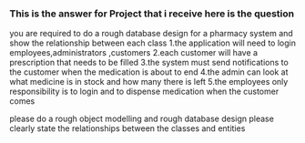 ### This is the answer for Project that i receive here is the question


you are required to do a rough database design for a pharmacy system  and show the relationship between each class
1.the application will need to login employees,administrators ,customers
2.each customer  will have a prescription that needs to be filled
3.the system must send notifications to the customer  when the medication is about to end 
4.the admin can look at what medicine is in stock and how many there is left 
5.the employees only responsibility is to login and to dispense medication when the customer comes 

please do a rough object modelling and rough database design please clearly state the relationships between the classes and entities
